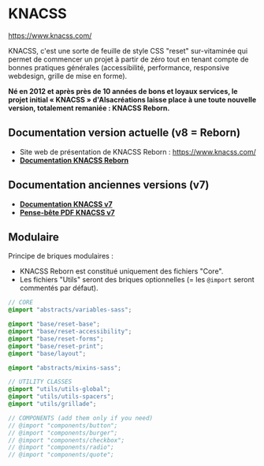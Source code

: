 # KNACSS

<https://www.knacss.com/>

KNACSS, c'est une sorte de feuille de style CSS "reset" sur-vitaminée qui permet de commencer un projet à partir de zéro tout en tenant compte de bonnes pratiques générales (accessibilité, performance, responsive webdesign, grille de mise en forme).

**Né en 2012 et après près de 10 années de bons et loyaux services, le projet initial « KNACSS » d'Alsacréations laisse place à une toute nouvelle version, totalement remaniée : KNACSS Reborn.**

## Documentation version actuelle (v8 = Reborn)

- Site web de présentation de KNACSS Reborn : <https://www.knacss.com/>
- [**Documentation KNACSS Reborn**](https://www.knacss.com/doc.html)

## Documentation anciennes versions (v7)

- [**Documentation KNACSS v7**](https://www.knacss.com/doc-old.html)
- [**Pense-bête PDF KNACSS v7**](https://www.knacss.com/assets/pdf/knacss7-cheatsheet.pdf)

## Modulaire

Principe de briques modulaires :

- KNACSS Reborn est constitué uniquement des fichiers "Core".
- Les fichiers "Utils" seront des briques optionnelles (= les `@import` seront commentés par défaut).

```scss
// CORE
@import "abstracts/variables-sass";

@import "base/reset-base";
@import "base/reset-accessibility";
@import "base/reset-forms";
@import "base/reset-print";
@import "base/layout";

@import "abstracts/mixins-sass";

// UTILITY CLASSES
@import "utils/utils-global";
@import "utils/utils-spacers";
@import "utils/grillade";

// COMPONENTS (add them only if you need)
// @import "components/button";
// @import "components/burger";
// @import "components/checkbox";
// @import "components/radio";
// @import "components/quote";
```
